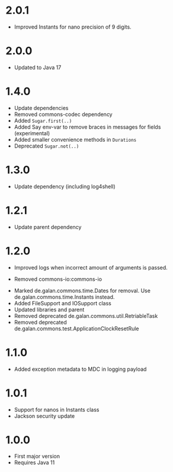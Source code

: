 # 2.0.1

* Improved Instants for nano precision of 9 digits.

# 2.0.0

* Updated to Java 17

# 1.4.0

* Update dependencies
* Removed commons-codec dependency
* Added `Sugar.first(..)`
* Added Say env-var to remove braces in messages for fields (experimental)
* Added smaller convenience methods in `Durations`
* Deprecated `Sugar.not(..)`

# 1.3.0

* Update dependency (including log4shell)

# 1.2.1

* Update parent dependency

# 1.2.0

* Improved logs when incorrect amount of arguments is passed.

+ Removed commons-io:commons-io

* Marked de.galan.commons.time.Dates for removal. Use de.galan.commons.time.Instants instead.
* Added FileSupport and IOSupport class
* Updated libraries and parent
* Removed deprecated de.galan.commons.util.RetriableTask
* Removed deprecated de.galan.commons.test.ApplicationClockResetRule

# 1.1.0

* Added exception metadata to MDC in logging payload

# 1.0.1

* Support for nanos in Instants class
* Jackson security update

# 1.0.0

* First major version
* Requires Java 11
